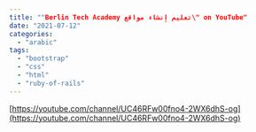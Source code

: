 ```yaml
---
title: ""Berlin Tech Academy تعليم إنشاء مواقع\" on YouTube"
date: "2021-07-12"
categories: 
  - "arabic"
tags: 
  - "bootstrap"
  - "css"
  - "html"
  - "ruby-of-rails"
---
```


[https://youtube.com/channel/UC46RFw00fno4-2WX6dhS-og](https://youtube.com/channel/UC46RFw00fno4-2WX6dhS-og)
